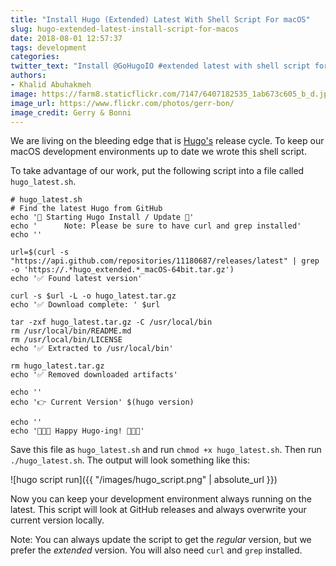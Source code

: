 ```yaml
---
title: "Install Hugo (Extended) Latest With Shell Script For macOS"
slug: hugo-extended-latest-install-script-for-macos
date: 2018-08-01 12:57:37
tags: development
categories:
twitter_text: "Install @GoHugoIO #extended latest with shell script for #macOS"
authors: 
- Khalid Abuhakmeh
image: https://farm8.staticflickr.com/7147/6407182535_1ab673c605_b_d.jpg
image_url: https://www.flickr.com/photos/gerr-bon/
image_credit: Gerry & Bonni
---
```


We are living on the bleeding edge that is [Hugo's](https://gohugo.io) release cycle. To keep our macOS development environments up to date we wrote this shell script.

To take advantage of our work, put the following script into a file called `hugo_latest.sh`.

```shell
# hugo_latest.sh
# Find the latest Hugo from GitHub
echo '🐹 Starting Hugo Install / Update 🐹'
echo '      Note: Please be sure to have curl and grep installed'
echo ''

url=$(curl -s "https://api.github.com/repositories/11180687/releases/latest" | grep -o 'https://.*hugo_extended.*_macOS-64bit.tar.gz')
echo '✅ Found latest version'

curl -s $url -L -o hugo_latest.tar.gz
echo '✅ Download complete: ' $url

tar -zxf hugo_latest.tar.gz -C /usr/local/bin
rm /usr/local/bin/README.md
rm /usr/local/bin/LICENSE
echo '✅ Extracted to /usr/local/bin'

rm hugo_latest.tar.gz
echo '✅ Removed downloaded artifacts'

echo ''
echo '👉 Current Version' $(hugo version)

echo ''
echo '🎉🎉🎉 Happy Hugo-ing! 🎉🎉🎉'
```

Save this file as `hugo_latest.sh` and run `chmod +x hugo_latest.sh`. Then run `./hugo_latest.sh`. The output will look something like this:

![hugo script run]({{ "/images/hugo_script.png" | absolute_url }})

Now you can keep your development environment always running on the latest. This script will look at GitHub releases and always overwrite your current version locally.

Note: You can always update the script to get the *regular* version, but we prefer the *extended* version. You will also need `curl` and `grep` installed.